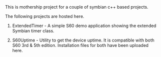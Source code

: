 This is mothership project for a couple of symbian c++ based projects.

The following projects are hosted here.

1. ExtendedTimer - A simple S60 demo application showing the extended Symbian timer class.

2. S60Uptime - Utility to get the device uptime. It is compatible with both S60 3rd & 5th edition. Installation files for both have been uploaded here.